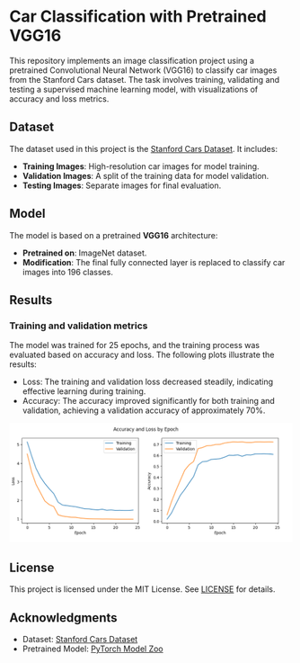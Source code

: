 # Car Classification with Pretrained VGG16

This repository implements an image classification project using a pretrained Convolutional Neural Network (VGG16) to classify car images from the Stanford Cars dataset. The task involves training, validating and testing a supervised machine learning model, with visualizations of accuracy and loss metrics.


## Dataset

The dataset used in this project is the [Stanford Cars Dataset](https://www.tensorflow.org/datasets/catalog/cars196). It includes:
- **Training Images**: High-resolution car images for model training.
- **Validation Images**: A split of the training data for model validation.
- **Testing Images**: Separate images for final evaluation.


## Model

The model is based on a pretrained **VGG16** architecture:
- **Pretrained on**: ImageNet dataset.
- **Modification**: The final fully connected layer is replaced to classify car images into 196 classes.


## Results

### Training and validation metrics

The model was trained for 25 epochs, and the training process was evaluated based on accuracy and loss. The following plots illustrate the results:


- Loss: The training and validation loss decreased steadily, indicating effective learning during training.
- Accuracy: The accuracy improved significantly for both training and validation, achieving a validation accuracy of approximately 70%.

<img src="assets/car_classification.png" alt="Car Classification">


## License

This project is licensed under the MIT License. See [LICENSE](LICENSE) for details.

## Acknowledgments

- Dataset: [Stanford Cars Dataset](http://ai.stanford.edu/~jkrause/cars/car_dataset.html)
- Pretrained Model: [PyTorch Model Zoo](https://pytorch.org/vision/stable/models.html)
```